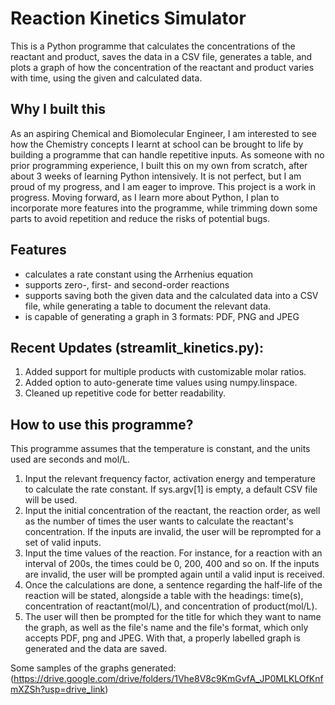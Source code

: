 # Reaction Kinetics Simulator
This is a Python programme that calculates the concentrations of the reactant and product, saves the data in a CSV file, generates a table, and plots a graph of how the concentration of the reactant and product varies with time, using the given and calculated data.

## Why I built this
As an aspiring Chemical and Biomolecular Engineer, I am interested to see how the Chemistry concepts I learnt at school can be brought to life by building a programme that can handle repetitive inputs. As someone with no prior programming experience, I built this on my own from scratch, after about 3 weeks of learning Python intensively. It is not perfect, but I am proud of my progress, and I am eager to improve. This project is a work in progress. Moving forward, as I learn more about Python, I plan to incorporate more features into the programme, while trimming down some parts to avoid repetition and reduce the risks of potential bugs.

## Features
- calculates a rate constant using the Arrhenius equation
- supports zero-, first- and second-order reactions
- supports saving both the given data and the calculated data into a CSV file, while generating a table to document the relevant data.
- is capable of generating a graph in 3 formats: PDF, PNG and JPEG

## Recent Updates (streamlit_kinetics.py):
1. Added support for multiple products with customizable molar ratios.
2. Added option to auto-generate time values using numpy.linspace.
3. Cleaned up repetitive code for better readability.

## How to use this programme?
This programme assumes that the temperature is constant, and the units used are seconds and mol/L.
1. Input the relevant frequency factor, activation energy and temperature to calculate the rate constant.
If sys.argv[1] is empty, a default CSV file will be used.
2. Input the initial concentration of the reactant, the reaction order, as well as the number of times the user wants to calculate the reactant's concentration.
If the inputs are invalid, the user will be reprompted for a set of valid inputs.
3. Input the time values of the reaction. For instance, for a reaction with an interval of 200s, the times could be 0, 200, 400 and so on. If the inputs are invalid, the user will be prompted again until a valid input is received.
4. Once the calculations are done, a sentence regarding the half-life of the reaction will be stated, alongside a table with the headings: time(s), concentration of reactant(mol/L), and concentration of product(mol/L).
5. The user will then be prompted for the title for which they want to name the graph, as well as the file's name and the file's format, which only accepts PDF, png and JPEG. With that, a properly labelled graph is generated and the data are saved.

Some samples of the graphs generated: (https://drive.google.com/drive/folders/1Vhe8V8c9KmGvfA_JP0MLKLOfKnfmXZSh?usp=drive_link)

